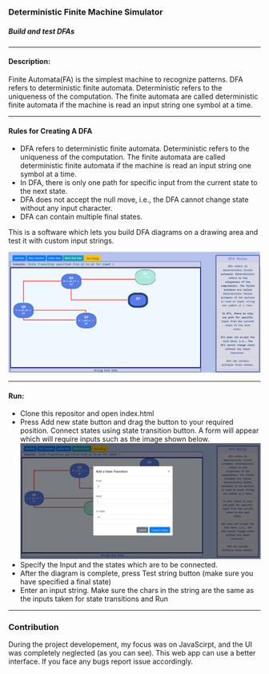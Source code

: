 <h3><b> Deterministic Finite Machine Simulator</b></h3>
<h5> <i>Build and test DFAs </i> </h5>

<hr/>

<h4> Description: </h4>
<p> Finite Automata(FA) is the simplest machine to recognize patterns. DFA refers to deterministic finite automata. Deterministic refers to the uniqueness of the computation. The finite automata are called deterministic finite automata if the machine is read an input string one symbol at a time.
</p>
<hr/>
<h4> Rules for Creating A DFA </h4>
 <ul>
            <li>
              DFA refers to deterministic finite automata. Deterministic refers
              to the uniqueness of the computation. The finite automata are
              called deterministic finite automata if the machine is read an
              input string one symbol at a time.
            </li>
            <li>
              In DFA, there is only one path for specific input from the current
              state to the next state.
            </li>
            <li>
              DFA does not accept the null move, i.e., the DFA cannot change
              state without any input character.
            </li>
            <li>
              DFA can contain multiple final states.
            </li>
          </ul>
<p>
This is a software which lets you build DFA diagrams on a drawing area and test it with custom input strings.
</p>
<img src="./img/DFAImg1.png"/>
<hr/>
<h4> Run:  </h4>
<ul>
<li> Clone this repositor and open index.html </li>
<li> Press Add new state button and drag the button to your required position.  Connect states using state transition button. A form will appear which will require inputs such as the image shown below.</li>
<img src="./img/DFAImg2.png">

<li> Specify the Input and the states which are to be connected.</li>
<li> After the diagram is complete, press Test string button (make sure you have specified a final state)</li>
<li> Enter an input string. Make sure the chars in the string are the same as the inputs taken for state transitions and Run</li>
</ul>

<hr/>

<h3>Contribution</h3>

<p> During the project developement, my focus was on JavaScirpt, and the UI was completely neglected (as you can see). This web app can use a better interface. If you face any bugs report issue accordingly.  </p>